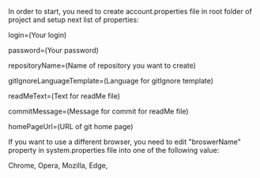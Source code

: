 In order to start, you need to create account.properties file in root folder of project and setup next list of properties:

login=(Your login)

password=(Your password)

repositoryName=(Name of repository you want to create)

gitIgnoreLanguageTemplate=(Language for gitIgnore template)

readMeText=(Text for readMe file)

commitMessage=(Message for commit for readMe file)

homePageUrl=(URL of git home page)

If you want to use a different browser, you need to edit "broswerName" property in system.properties file into one of the following value:

Chrome,
Opera,
Mozilla,
Edge,

